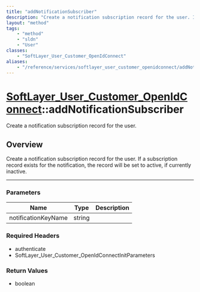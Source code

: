 ```yaml
---
title: "addNotificationSubscriber"
description: "Create a notification subscription record for the user. If a subscription record exists for the notification, the record... "
layout: "method"
tags:
    - "method"
    - "sldn"
    - "User"
classes:
    - "SoftLayer_User_Customer_OpenIdConnect"
aliases:
    - "/reference/services/softlayer_user_customer_openidconnect/addNotificationSubscriber"
---
```

# [SoftLayer_User_Customer_OpenIdConnect](/reference/services/SoftLayer_User_Customer_OpenIdConnect)::addNotificationSubscriber


Create a notification subscription record for the user.


## Overview 
Create a notification subscription record for the user. If a subscription record exists for the notification, the record will be set to active, if currently inactive. 

-----

### Parameters 
|Name | Type | Description |
| --- | --- | --- |
|notificationKeyName| string| |


### Required Headers
* authenticate
* SoftLayer_User_Customer_OpenIdConnectInitParameters


### Return Values
* boolean




